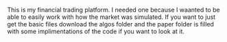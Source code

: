 This is my financial trading platform. I needed one because I waanted to be able to easily work with how the market was simulated. If you want to just get the basic files download the algos folder and the paper folder is filled with some implimentations of the code if you want to look at it.
